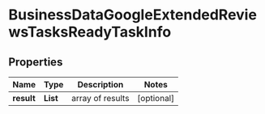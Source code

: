# BusinessDataGoogleExtendedReviewsTasksReadyTaskInfo


## Properties

| Name | Type | Description | Notes |
|------------ | ------------- | ------------- | -------------|
**result** | **List<BusinessDataGoogleExtendedReviewsTasksReadyResultInfo>** | array of results |[optional]|